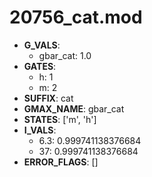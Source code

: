 # 20756_cat.mod

- **G_VALS**:
  - gbar_cat: 1.0
- **GATES**:
  - h: 1
  - m: 2
- **SUFFIX**: cat
- **GMAX_NAME**: gbar_cat
- **STATES**: ['m', 'h']
- **I_VALS**:
  - 6.3: 0.999741138376684
  - 37: 0.999741138376684
- **ERROR_FLAGS**: []
